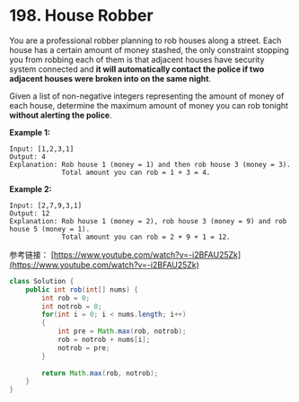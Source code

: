 # 198. House Robber



You are a professional robber planning to rob houses along a street. Each house has a certain amount of money stashed, the only constraint stopping you from robbing each of them is that adjacent houses have security system connected and **it will automatically contact the police if two adjacent houses were broken into on the same night**.

Given a list of non-negative integers representing the amount of money of each house, determine the maximum amount of money you can rob tonight **without alerting the police**.

**Example 1:**

```text
Input: [1,2,3,1]
Output: 4
Explanation: Rob house 1 (money = 1) and then rob house 3 (money = 3).
             Total amount you can rob = 1 + 3 = 4.
```

**Example 2:**

```text
Input: [2,7,9,3,1]
Output: 12
Explanation: Rob house 1 (money = 2), rob house 3 (money = 9) and rob house 5 (money = 1).
             Total amount you can rob = 2 + 9 + 1 = 12.
```

参考链接： [https://www.youtube.com/watch?v=-i2BFAU25Zk](https://www.youtube.com/watch?v=-i2BFAU25Zk)

```java
class Solution {
    public int rob(int[] nums) {
        int rob = 0;
        int notrob = 0;
        for(int i = 0; i < nums.length; i++)
        {
            int pre = Math.max(rob, notrob);
            rob = notrob + nums[i];
            notrob = pre;
        }
        
        return Math.max(rob, notrob);
    }
}
```

